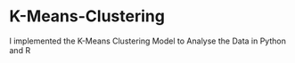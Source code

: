 # K-Means-Clustering
I implemented the K-Means Clustering Model to Analyse the Data in Python and R
